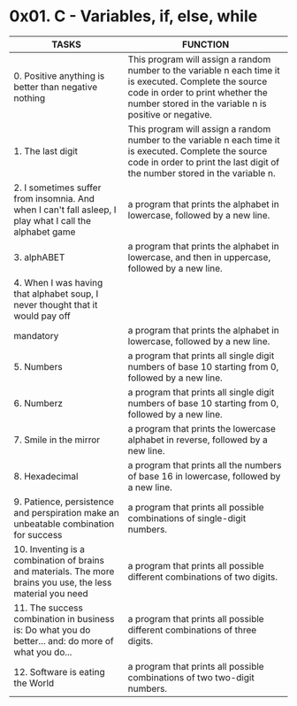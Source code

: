 # 0x01. C - Variables, if, else, while
| TASKS | FUNCTION |
| --- | --- |
| 0. Positive anything is better than negative nothing | This program will assign a random number to the variable n each time it is executed. Complete the source code in order to print whether the number stored in the variable n is positive or negative. |
| 1. The last digit | This program will assign a random number to the variable n each time it is executed. Complete the source code in order to print the last digit of the number stored in the variable n. |
| 2. I sometimes suffer from insomnia. And when I can't fall asleep, I play what I call the alphabet game | a program that prints the alphabet in lowercase, followed by a new line. |
| 3. alphABET | a program that prints the alphabet in lowercase, and then in uppercase, followed by a new line. |
| 4. When I was having that alphabet soup, I never thought that it would pay off
mandatory | a program that prints the alphabet in lowercase, followed by a new line. |
| 5. Numbers | a program that prints all single digit numbers of base 10 starting from 0, followed by a new line. |
| 6. Numberz | a program that prints all single digit numbers of base 10 starting from 0, followed by a new line. |
| 7. Smile in the mirror | a program that prints the lowercase alphabet in reverse, followed by a new line. |
| 8. Hexadecimal | a program that prints all the numbers of base 16 in lowercase, followed by a new line. |
| 9. Patience, persistence and perspiration make an unbeatable combination for success | a program that prints all possible combinations of single-digit numbers. |
| 10. Inventing is a combination of brains and materials. The more brains you use, the less material you need | a program that prints all possible different combinations of two digits. |
| 11. The success combination in business is: Do what you do better... and: do more of what you do... | a program that prints all possible different combinations of three digits. |
| 12. Software is eating the World | a program that prints all possible combinations of two two-digit numbers. |
